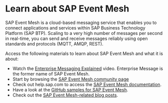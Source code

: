 # Learn about SAP Event Mesh

SAP Event Mesh is a cloud-based messaging service that enables you to connect applications and services within SAP Business Technology Platform (SAP BTP). Scaling to a very high number of messages per second in real-time, you can send and receive messages reliably using open standards and protocols (MQTT, AMQP, REST).

Access the following materials to learn about SAP Event Mesh and what it is about:
* Watch the [Enterprise Messaging Explained](https://www.youtube.com/watch?v=1E5kjxhWD9o) video. Enterprise Message is the former name of SAP Event Mesh.
* Start by browsing the [SAP Event Mesh community page](https://community.sap.com/topics/enterprise-messaging)
* Check out help.sap.com to access the [SAP Event Mesh documentation](https://help.sap.com/viewer/product/SAP_ENTERPRISE_MESSAGING/Cloud/en-US).
* Have a look at the [GitHub samples for SAP Event Mesh](https://github.com/SAP-samples/enterprise-messaging-client-nodejs-samples).
* Check out the [SAP Event Mesh-related blog posts](https://blogs.sap.com/tags/73554900100800000765/).
